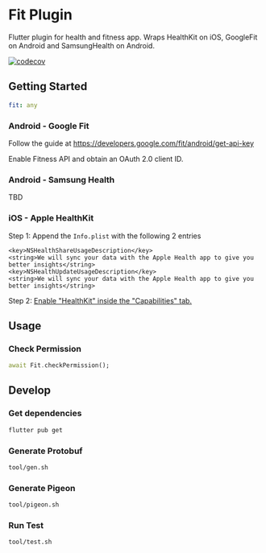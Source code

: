 # Fit Plugin

Flutter plugin for health and fitness app. Wraps HealthKit on iOS, GoogleFit on Android and SamsungHealth on Android.


[![codecov](https://codecov.io/gh/dietfriends/fit/branch/main/graph/badge.svg?token=9LZIZBPAFJ)](https://codecov.io/gh/dietfriends/fit)

## Getting Started

```yaml
fit: any
```

### Android - Google Fit
Follow the guide at https://developers.google.com/fit/android/get-api-key


Enable Fitness API and obtain an OAuth 2.0 client ID.

### Android - Samsung Health
TBD

### iOS - Apple HealthKit

Step 1: Append the `Info.plist` with the following 2 entries

```
<key>NSHealthShareUsageDescription</key>
<string>We will sync your data with the Apple Health app to give you better insights</string>
<key>NSHealthUpdateUsageDescription</key>
<string>We will sync your data with the Apple Health app to give you better insights</string>
```

Step 2: [Enable "HealthKit" inside the "Capabilities" tab.](https://developer.apple.com/documentation/healthkit/setting_up_healthkit)


## Usage

### Check Permission

```dart
await Fit.checkPermission();

```


## Develop

### Get dependencies
```bash
flutter pub get
```

### Generate Protobuf 

```bash
tool/gen.sh
```

### Generate Pigeon

```bash
tool/pigeon.sh
```

### Run Test

```bash
tool/test.sh
```